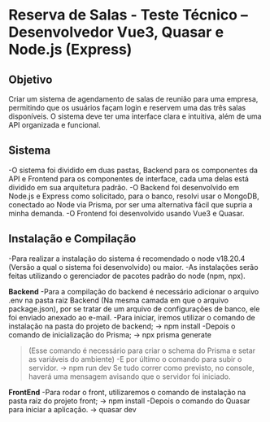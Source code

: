 # Reserva de Salas - Teste Técnico – Desenvolvedor Vue3, Quasar e Node.js (Express)

## Objetivo
Criar um sistema de agendamento de salas de reunião para uma empresa, permitindo que os usuários façam login e reservem uma das três salas disponíveis. O sistema deve ter uma interface clara e intuitiva, além de uma API organizada e funcional.

## Sistema
-O sistema foi dividido em duas pastas, Backend para os componentes da API e Frontend para os componentes de interface, cada uma delas está dividido em sua arquitetura padrão.
-O Backend foi desenvolvido em Node.js e Express como solicitado, para o banco, resolvi usar o MongoDB, conectado ao Node via Prisma, por ser uma alternativa fácil que supria a minha demanda.
-O Frontend foi desenvolvido usando Vue3 e Quasar.


## Instalação e Compilação

-Para realizar a instalação do sistema é recomendado o node v18.20.4 (Versão a qual o sistema foi desenvolvido) ou maior. 
-As instalações serão feitas utilizando o gerenciador de pacotes padrão do node (npm, npx).

**Backend**
-Para a compilação do backend é necessário adicionar o arquivo .env na pasta raiz Backend (Na mesma camada em que o arquivo package.json), por se tratar de um arquivo de configurações de banco, ele foi enviado anexado ao e-mail.
-Para iniciar, iremos utilizar o comando de instalação na pasta do projeto de backend; -> npm install
-Depois o comando de inicialização do Prisma; -> npx prisma generate
 >(Esse comando é necessário para criar o schema do Prisma e setar as variáveis do ambiente)
-E por último o comando para subir o servidor. -> npm run dev
Se tudo correr como previsto, no console, haverá uma mensagem avisando que o servidor foi iniciado.

**FrontEnd**
-Para rodar o front, utilizaremos o comando de instalação na pasta raiz do projeto front; -> npm install
-Depois o comando do Quasar para iniciar a aplicação. -> quasar dev
